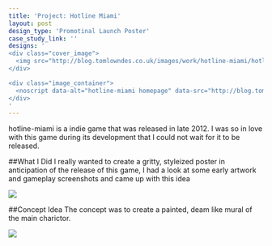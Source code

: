 ```yaml
---
title: 'Project: Hotline Miami'
layout: post
design_type: 'Promotinal Launch Poster'
case_study_link: ''
designs: '
<div class="cover_image">
  <img src="http://blog.tomlowndes.co.uk/images/work/hotline-miami/hotline.svg" alt="alt foundry logo"/>
</div>

<div class="image_container">
  <noscript data-alt="hotline-miami homepage" data-src="http://blog.tomlowndes.co.uk/images/work/hotline-miami/homepage.jpg" data-src-retina="http://blog.tomlowndes.co.uk/images/work/hotline-miami/homepage@2x.jpg"><img src="http://blog.tomlowndes.co.uk/images/work/hotline-miami/homepage.jpg" alt="hotline-miami homepage"></noscript>
</div>
'
---
```


hotline-miami is a indie game that was released in late 2012. I was so in love with this game during its development that I could not wait for it to be released.
<!--more-->

##What I Did
I really wanted to create a gritty, styleized poster in anticipation of the release of this game, I had a look at some early artwork and gameplay screenshots and came up with this idea

<img src="http://blog.tomlowndes.co.uk/images/work/hotline-miami/largeposter.jpg">

##Concept Idea
The concept was to create a painted, deam like mural of the main charictor.

<img src="http://blog.tomlowndes.co.uk/images/work/hotline-miami/largeposter.jpg">